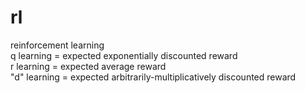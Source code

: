 rl
==

reinforcement learning <br>
q learning = expected exponentially discounted reward <br>
r learning = expected average reward <br>
"d" learning = expected arbitrarily-multiplicatively discounted reward <br>
